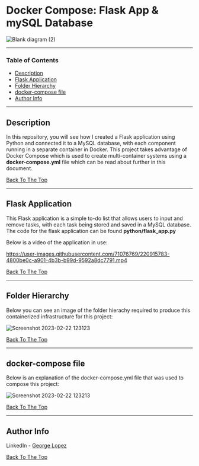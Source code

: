 # Docker Compose: Flask App & mySQL Database

![Blank diagram (2)](https://user-images.githubusercontent.com/71076769/220912650-abd99f7b-6e84-46bd-91e4-5fbd2c979bbb.svg)


---

### Table of Contents

- [Description](#description)
- [Flask Application](#flask-application)
- [Folder Hierarchy](#folder-hierarchy)
- [docker-compose file](#docker-compose-file)
- [Author Info](#author-info)

---

## Description

In this repository, you will see how I created a Flask application using Python and connected it to a MySQL database, with each component running in a separate container in Docker. This project takes advantage of Docker Compose which is used to create multi-container systems using a **docker-compose.yml** file which can be read about further in this document.

[Back To The Top](#docker-compose-flask-app--mysql-database)

---

## Flask Application

This Flask application is a simple to-do list that allows users to input and remove tasks, with each task being stored and saved in a MySQL database. The code for the flask application can be found **python/flask_app.py**

Below is a video of the application in use:


https://user-images.githubusercontent.com/71076769/220915783-4800be0c-a901-4b3b-b99d-9592a8dc7791.mp4



[Back To The Top](#docker-compose-flask-app--mysql-database)

---

## Folder Hierarchy

Below you can see an image of the folder hierachy required to produce this containerized infrastructure for this project:

![Screenshot 2023-02-22 123123](https://user-images.githubusercontent.com/71076769/220620673-c797ab89-5418-4a58-a29e-caf2a5828967.png)

[Back To The Top](#docker-compose-flask-app--mysql-database)

---

## docker-compose file

Below is an explanation of the docker-compose.yml file that was used to compose this project:

![Screenshot 2023-02-22 123213](https://user-images.githubusercontent.com/71076769/220620646-b623cfdd-857e-43ff-ae0d-c9bb4df44160.png)

[Back To The Top](#docker-compose-flask-app--mysql-database)

---


## Author Info

LinkedIn - [George Lopez](https://www.linkedin.com/in/george-benjamin-lopez/)

[Back To The Top](#docker-compose-flask-app--mysql-database)
